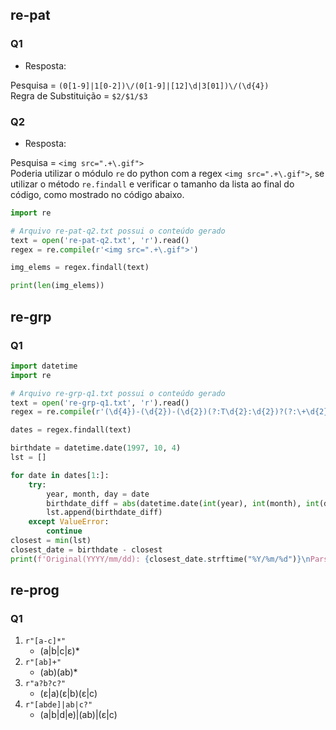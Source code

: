 ## re-pat

### Q1

- Resposta:

Pesquisa = `(0[1-9]|1[0-2])\/(0[1-9]|[12]\d|3[01])\/(\d{4})`<br>
Regra de Substituição = `$2/$1/$3`

### Q2 

- Resposta:

Pesquisa = `<img src=".+\.gif">`<br>
Poderia utilizar o módulo `re` do python com a regex `<img src=".+\.gif">`, se utilizar o método `re.findall` e verificar o tamanho da lista ao final do código, como mostrado no código abaixo.

```python
import re

# Arquivo re-pat-q2.txt possui o conteúdo gerado
text = open('re-pat-q2.txt', 'r').read()
regex = re.compile(r'<img src=".+\.gif">')

img_elems = regex.findall(text)

print(len(img_elems))
```


## re-grp

### Q1

```python
import datetime
import re

# Arquivo re-grp-q1.txt possui o conteúdo gerado
text = open('re-grp-q1.txt', 'r').read()
regex = re.compile(r'(\d{4})-(\d{2})-(\d{2})(?:T\d{2}:\d{2})?(?:\+\d{2}:\d{2})?(?::\d{2}\+\d{2}:\d{2})?')

dates = regex.findall(text)

birthdate = datetime.date(1997, 10, 4)
lst = []

for date in dates[1:]:
    try:
        year, month, day = date
        birthdate_diff = abs(datetime.date(int(year), int(month), int(day)) - birthdate)
        lst.append(birthdate_diff)
    except ValueError:
        continue
closest = min(lst)
closest_date = birthdate - closest 
print(f'Original(YYYY/mm/dd): {closest_date.strftime("%Y/%m/%d")}\nParsed(dd/mm/yy): {closest_date.strftime("%d/%m/%Y")}')

```

## re-prog

### Q1

1. `r"[a-c]*"`
    * (a|b|c|ε)*
2. `r"[ab]+"`
    * (ab)(ab)*
3. `r"a?b?c?"`
    * (ε|a)(ε|b)(ε|c)
4. `r"[abde]|ab|c?"`
    * (a|b|d|e)|(ab)|(ε|c)
